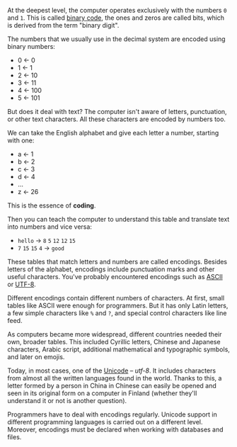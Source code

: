 
At the deepest level, the computer operates exclusively with the numbers `0` and `1`. This is called [binary code](https://en.wikipedia.org/wiki/Binary_code), the ones and zeros are called bits, which is derived from the term "binary digit".

The numbers that we usually use in the decimal system are encoded using binary numbers:

- 0 ← 0
- 1 ← 1
- 2 ← 10
- 3 ← 11
- 4 ← 100
- 5 ← 101

But does it deal with text? The computer isn't aware of letters, punctuation, or other text characters. All these characters are encoded by numbers too.

We can take the English alphabet and give each letter a number, starting with one:

- a ← 1
- b ← 2
- c ← 3
- d ← 4
- ...
- z ← 26

This is the essence of **coding**.

Then you can teach the computer to understand this table and translate text into numbers and vice versa:


- `hello` → `8` `5` `12` `12` `15`
- `7` `15` `15` `4` → `good`

These tables that match letters and numbers are called encodings. Besides letters of the alphabet, encodings include punctuation marks and other useful characters. You've probably encountered encodings such as [ASCII](https://en.wikipedia.org/wiki/ASCII) or [UTF-8](https://en.wikipedia.org/wiki/UTF-8).

Different encodings contain different numbers of characters. At first, small tables like ASCII were enough for programmers. But it has only Latin letters, a few simple characters like `%` and `?`, and special control characters like line feed.

As computers became more widespread, different countries needed their own, broader tables. This included Cyrillic letters, Chinese and Japanese characters, Arabic script, additional mathematical and typographic symbols, and later on emojis.

Today, in most cases, one of the [Unicode](https://en.wikipedia.org/wiki/Unicode) – *utf-8*. It includes characters from almost all the written languages found in the world. Thanks to this, a letter formed by a person in China in Chinese can easily be opened and seen in its original form on a computer in Finland (whether they'll understand it or not is another question).

Programmers have to deal with encodings regularly. Unicode support in different programming languages is carried out on a different level. Moreover, encodings must be declared when working with databases and files.
